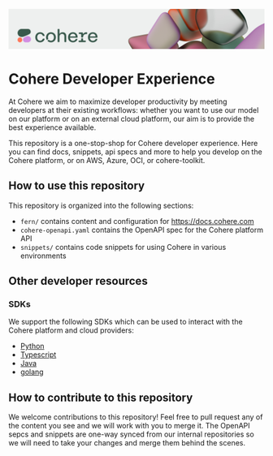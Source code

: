 ![](./banner.png)

# Cohere Developer Experience

At Cohere we aim to maximize developer productivity by meeting developers at their existing workflows: whether you want to use our model on our platform or on an external cloud platform, our aim is to provide the best experience available.

This repository is a one-stop-shop for Cohere developer experience. Here you can find docs, snippets, api specs and more to help you develop on the Cohere platform, or on AWS, Azure, OCI, or cohere-toolkit.

## How to use this repository

This repository is organized into the following sections:

- `fern/` contains content and configuration for https://docs.cohere.com
- `cohere-openapi.yaml` contains the OpenAPI spec for the Cohere platform API
- `snippets/` contains code snippets for using Cohere in various environments

## Other developer resources

### SDKs

We support the following SDKs which can be used to interact with the Cohere platform and cloud providers:

- [Python](https://github.com/cohere-ai/cohere-python)
- [Typescript](https://github.com/cohere-ai/cohere-typescript)
- [Java](https://github.com/cohere-ai/cohere-java)
- [golang](https://github.com/cohere-ai/cohere-go)


## How to contribute to this repository

We welcome contributions to this repository! Feel free to pull request any of the content you see and we will work with you to merge it. The OpenAPI sepcs and snippets are one-way synced from our internal repositories so we will need to take your changes and merge them behind the scenes.


